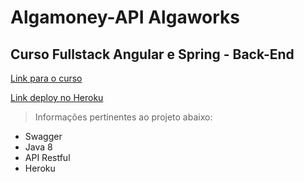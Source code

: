 # Algamoney-API Algaworks

## Curso Fullstack Angular e Spring - Back-End

[Link para o curso](https://cafe.algaworks.com/fsas-fs-pv/)

[Link deploy no Heroku](...)

> Informações pertinentes ao projeto abaixo:

- Swagger
- Java 8
- API Restful
- Heroku
